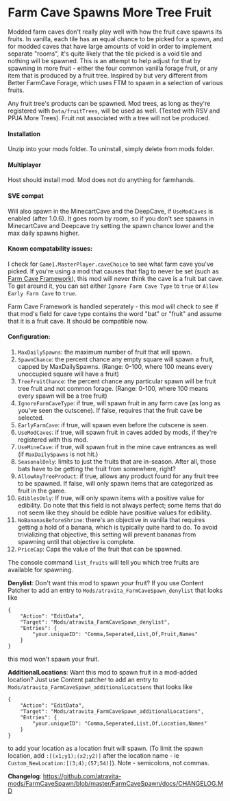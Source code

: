 Farm Cave Spawns More Tree Fruit
=======

Modded farm caves don't really play well with how the fruit cave spawns its fruits. In vanilla, each tile has an equal chance to be picked for a spawn, and for modded caves that have large amounts of void in order to implement separate "rooms", it's quite likely that the tile picked is a void tile and nothing will be spawned. This is an attempt to help adjust for that by spawning in more fruit - either the four common vanilla forage fruit, or any item that is produced by a fruit tree. Inspired by but very different from Better FarmCave Forage, which uses FTM to spawn in a selection of various fruits.

Any fruit tree's products can be spawned. Mod trees, as long as they're registered with `Data/fruitTrees`, will be used as well. (Tested with RSV and PPJA More Trees). Fruit not associated with a tree will not be produced.

#### Installation
Unzip into your mods folder. To uninstall, simply delete from mods folder.

#### Multiplayer
Host should install mod. Mod does not do anything for farmhands.

#### SVE compat

Will also spawn in the MinecartCave and the DeepCave, if `UseModCaves` is enabled (after 1.0.6). It goes room by room, so if you don't see spawns in MinecartCave and Deepcave try setting the spawn chance lower and the max daily spawns higher.

#### Known compatability issues:

I check for `Game1.MasterPlayer.caveChoice` to see what farm cave you've picked. If you're using a mod that causes that flag to never be set (such as [Farm Cave Framework](https://www.nexusmods.com/stardewvalley/mods/10506)), this mod will never think the cave is a fruit bat cave. To get around it, you can set either `Ignore Farm Cave Type` to `true` or `Allow Early Farm Cave` to `true`.

Farm Cave Framework is handled seperately - this mod will check to see if that mod's field for cave type contains the word "bat" or "fruit" and assume that it is a fruit cave. It should be compatible now.

#### Configuration:

1. `MaxDailySpawns`: the maximum number of fruit that will spawn.
2. `SpawnChance`: the percent chance any empty square will spawn a fruit, capped by MaxDailySpawns. (Range: 0-100, where 100 means every unoccupied square will have a fruit)
3. `TreeFruitChance`: the percent chance any particular spawn will be fruit tree fruit and not common forage. (Range: 0-100, where 100 means every spawn will be a tree fruit)
4. `IgnoreFarmCaveType`: if true, will spawn fruit in any farm cave (as long as you've seen the cutscene). If false, requires that the fruit cave be selected.
5. `EarlyFarmCave`: if true, will spawn even before the cutscene is seen.
5. `UseModCaves`: if true, will spawn fruit in caves added by mods, if they're registered with this mod.
6. `UseMineCave`: if true, will spawn fruit in the mine cave entrances as well (if `MaxDailySpawns` is not hit.)
7. `SeasonalOnly`: limits to just the fruits that are in-season. After all, those bats have to be getting the fruit from somewhere, right?
8. `AllowAnyTreeProduct`: if true, allows any product found for any fruit tree to be spawned. If false, will only spawn items that are categorized as fruit in the game.
9. `EdiblesOnly`: If true, will only spawn items with a positive value for edibility. Do note that this field is not always perfect; some items that do not seem like they should be edible have positive values for edibility.
10. `NoBananasBeforeShrine`: there's an objective in vanilla that requires getting a hold of a banana, which is typically quite hard to do. To avoid trivializing that objective, this setting will prevent bananas from spawning until that objective is complete.
11. `PriceCap`: Caps the value of the fruit that can be spawned.

The console command `list_fruits` will tell you which tree fruits are available for spawning.

**Denylist**: Don't want this mod to spawn *your* fruit? If you use Content Patcher to add an entry to `Mods/atravita_FarmCaveSpawn_denylist` that looks like

```
{
    "Action": "EditData",
    "Target": "Mods/atravita_FarmCaveSpawn_denylist",
    "Entries": {
        "your.uniqueID": "Comma,Seperated,List,Of,Fruit,Names"
    }
}

```

this mod won't spawn your fruit.

**AdditionalLocations**: Want this mod to spawn fruit in a mod-added location? Just use Content patcher to add an entry to `Mods/atravita_FarmCaveSpawn_additionalLocations` that looks like

```
{
    "Action": "EditData",
    "Target": "Mods/atravita_FarmCaveSpawn_additionalLocations",
    "Entries": {
        "your.uniqueID": "Comma,Seperated,List,Of,Location,Names"
    }
}
```

to add your location as a location fruit will spawn. (To limit the spawn location, add `:[(x1;y1);(x2;y2)]` after the location name - ie `Custom_NewLocation:[(3;4);(57;54)]`). Note - semicolons, not commas. 

**Changelog**: https://github.com/atravita-mods/FarmCaveSpawn/blob/master/FarmCaveSpawn/docs/CHANGELOG.MD
